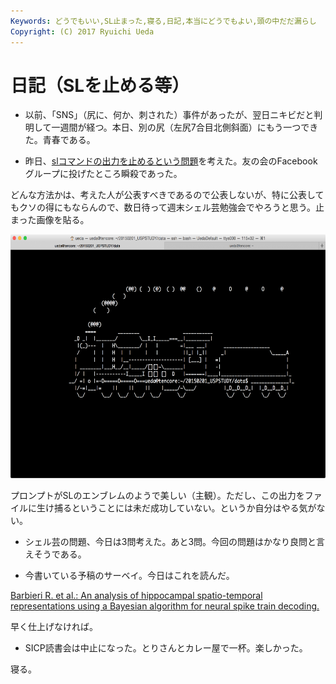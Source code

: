 ```yaml
---
Keywords: どうでもいい,SL止まった,寝る,日記,本当にどうでもよい,頭の中だだ漏らし
Copyright: (C) 2017 Ryuichi Ueda
---
```


# 日記（SLを止める等）
* 以前、「SNS」（尻に、何か、刺された）事件があったが、翌日ニキビだと判明して一週間が経つ。本日、別の尻（左尻7合目北側斜面）にもう一つできた。青春である。

* 昨日、<a href="http://blog.ueda.asia/?p=5124" title="日記（難しすぎるシェル芸の問題等）">slコマンドの出力を止めるという問題</a>を考えた。友の会のFacebookグループに投げたところ瞬殺であった。

<!--more-->

どんな方法かは、考えた人が公表すべきであるので公表しないが、特に公表してもクソの得にもならんので、数日待って週末シェル芸勉強会でやろうと思う。止まった画像を貼る。

<a href="スクリーンショット-2015-01-28-23.50.39.png"><img src="スクリーンショット-2015-01-28-23.50.39-1024x639.png" alt="スクリーンショット 2015-01-28 23.50.39" width="625" height="390" class="aligncenter size-large wp-image-5141" /></a>

プロンプトがSLのエンブレムのようで美しい（主観）。ただし、この出力をファイルに生け捕るということには未だ成功していない。というか自分はやる気がない。

* シェル芸の問題、今日は3問考えた。あと3問。今回の問題はかなり良問と言えそうである。

* 今書いている予稿のサーベイ。今日はこれを読んだ。

<a href="http://www.ncbi.nlm.nih.gov/pubmed/16003890" target="_blank">Barbieri R. et al.: An analysis of hippocampal spatio-temporal representations using a Bayesian algorithm for neural spike train decoding.</a>

早く仕上げなければ。

* SICP読書会は中止になった。とりさんとカレー屋で一杯。楽しかった。

寝る。
